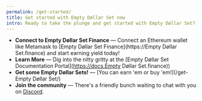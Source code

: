 ```yaml
---
permalink: /get-started/
title: Get started with Empty Døllar Set now
intro: Ready to take the plunge and get started with Empty Døllar Set? Here are some next steps...
---
```


- **Connect to Empty Døllar Set Finance** — Connect an Ethereum wallet like Metamask to [Empty Døllar Set Finance](https://Empty Døllar Set.finance) and start earning yield today!
- **Learn More** — Dig into the nitty gritty at the [Empty Døllar Set Documentation Portal](https://docs.Empty Døllar Set.finance))
- **Get some Empty Døllar Sets!** — [You can earn 'em or buy 'em!](/get-Empty Døllar Set/)
- **Join the community** — There's a friendly bunch waiting to chat with you on [Discord](http://discord.gg/gR85hmC).
